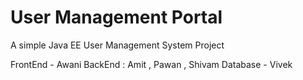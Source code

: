 # User Management Portal
A simple Java EE User Management System Project 

FrontEnd - Awani
BackEnd : Amit , Pawan , Shivam
Database - Vivek


